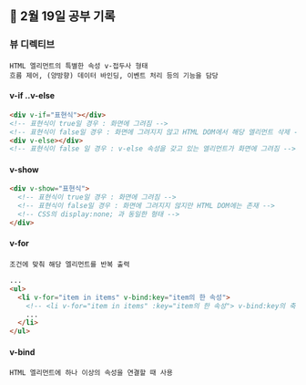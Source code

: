 ## 📆 2월 19일 공부 기록

### 뷰 디렉티브

    HTML 엘리먼트의 특별한 속성 v-접두사 형태
    흐름 제어, (양방향) 데이터 바인딩, 이벤트 처리 등의 기능을 담당

#### v-if ..v-else

```html
<div v-if="표현식"></div>
<!-- 표현식이 true일 경우 : 화면에 그려짐 -->
<!-- 표현식이 false일 경우 : 화면에 그려지지 않고 HTML DOM에서 해당 엘리먼트 삭제 -->
<div v-else></div>
<!-- 표현식이 false 일 경우 : v-else 속성을 갖고 있는 엘리먼트가 화면에 그려짐 -->
```

#### v-show

```html
<div v-show="표현식">
  <!-- 표현식이 true일 경우 : 화면에 그려짐 -->
  <!-- 표현식이 false일 경우 : 화면에 그려지지 않지만 HTML DOM에는 존재 -->
  <!-- CSS의 display:none; 과 동일한 형태 -->
</div>
```

#### v-for

    조건에 맞춰 해당 엘리먼트를 반복 출력

```html
...
<ul>
  <li v-for="item in items" v-bind:key="item의 한 속성">
    <!-- <li v-for="item in items" :key="item의 한 속성"> v-bind:key의 축약형 -->
    ...
  </li>
</ul>
```

#### v-bind

    HTML 엘리먼트에 하나 이상의 속성을 연결할 때 사용
